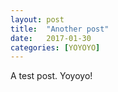 ```yaml
---
layout: post
title:  "Another post"
date:   2017-01-30
categories: [YOYOYO]
---
```


A test post. Yoyoyo!